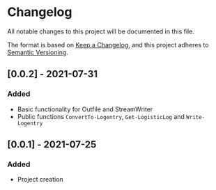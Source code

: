# Changelog

All notable changes to this project will be documented in this file.

The format is based on [Keep a Changelog](https://keepachangelog.com/en/1.0.0/),
and this project adheres to [Semantic Versioning](https://semver.org/spec/v2.0.0.html).

## [0.0.2] - 2021-07-31

### Added

- Basic functionality for Outfile and StreamWriter
- Public functions `ConvertTo-Logentry`, `Get-LogisticLog` and `Write-Logentry`

## [0.0.1] - 2021-07-25

### Added

- Project creation

